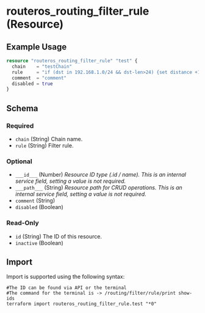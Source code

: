 # routeros_routing_filter_rule (Resource)


## Example Usage
```terraform
resource "routeros_routing_filter_rule" "test" {
  chain    = "testChain"
  rule     = "if (dst in 192.168.1.0/24 && dst-len>24) {set distance +1; accept} else {set distance -1; accept}"
  comment  = "comment"
  disabled = true
}
```

<!-- schema generated by tfplugindocs -->
## Schema

### Required

- `chain` (String) Chain name.
- `rule` (String) Filter rule.

### Optional

- `___id___` (Number) <em>Resource ID type (.id / name). This is an internal service field, setting a value is not required.</em>
- `___path___` (String) <em>Resource path for CRUD operations. This is an internal service field, setting a value is not required.</em>
- `comment` (String)
- `disabled` (Boolean)

### Read-Only

- `id` (String) The ID of this resource.
- `inactive` (Boolean)

## Import
Import is supported using the following syntax:
```shell
#The ID can be found via API or the terminal
#The command for the terminal is -> /routing/filter/rule/print show-ids
terraform import routeros_routing_filter_rule.test "*0"
```
